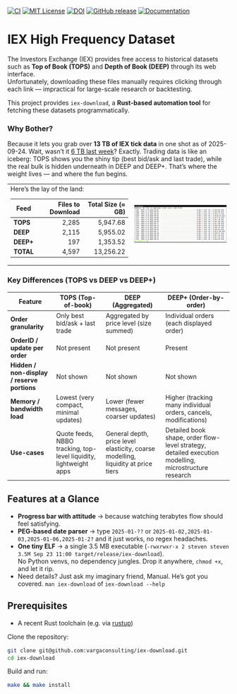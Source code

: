 
[![CI](https://github.com/vargaconsulting/iex-download/actions/workflows/ci.yml/badge.svg)](https://github.com/vargaconsulting/iex-download/actions/workflows/ci.yml)
[![MIT License](https://img.shields.io/badge/license-MIT-green.svg)](LICENSE)
[![DOI](https://zenodo.org/badge/DOI/10.5281/zenodo.17188420.svg)](https://doi.org/10.5281/zenodo.17188420)
[![GitHub release](https://img.shields.io/github/v/release/vargaconsulting/iex-download.svg)](https://github.com/vargaconsulting/iex-download/releases)
[![Documentation](https://img.shields.io/badge/docs-stable-blue)](https://vargaconsulting.github.io/iex-download)


# IEX High Frequency Dataset

The Investors Exchange (IEX) provides free access to historical datasets such as **Top of Book (TOPS)** and **Depth of Book (DEEP)** through its web interface.  
Unfortunately, downloading these files manually requires clicking through each link — impractical for large-scale research or backtesting.  

This project provides `iex-download`, a **Rust-based automation tool** for fetching these datasets programmatically.

### Why Bother?

Because it lets you grab over **13 TB of IEX tick data** in one shot as of 2025-09-24. Wait, wasn’t it [6 TB last week][101]? Exactly. Trading data is like an iceberg: TOPS shows you the shiny tip (best bid/ask and last trade), while the real bulk is hidden underneath in DEEP and DEEP+. That’s where the weight lives — and where the fun begins.

<table><tr><td>
Here’s the lay of the land:

| Feed   | Files to Download | Total Size (≈ GB) |
|--------|------------------:|------------------:|
| **TOPS**  | 2,285 | 5,947.68 |
| **DEEP**  | 2,115 | 5,955.02 |
| **DEEP+** |   197 | 1,353.52 |
| **TOTAL** | 4,597 | 13,256.22 |


</td><td>

<picture>
  <source media="(prefers-color-scheme: dark)" srcset="docs/assets/screenshot-dark.png" width="500">
  <source media="(prefers-color-scheme: light)" srcset="docs/assets/screenshot-light.png" width="500">
  <img alt="Demo screenshot" src="docs/assets/screenshot-light.png" width="500">
</picture>

</td></tr></table>

### Key Differences (TOPS vs DEEP vs DEEP+)

| Feature                                     | TOPS (Top-of-book)                                                | DEEP (Aggregated)                                                                 | DEEP+ (Order-by-order)                                                                                |
| ------------------------------------------- | ----------------------------------------------------------------- | --------------------------------------------------------------------------------- | ----------------------------------------------------------------------------------------------------- |
| **Order granularity**                       | Only best bid/ask + last trade                                    | Aggregated by price level (size summed)                                           | Individual orders (each displayed order)                                                              |
| **OrderID / update per order**              | Not present                                                       | Not present                                                                       | Present                                                                                               |
| **Hidden / non-display / reserve portions** | Not shown                                                         | Not shown                                                                         | Not shown                                                                                             |
| **Memory / bandwidth load**                 | Lowest (very compact, minimal updates)                            | Lower (fewer messages, coarser updates)                                           | Higher (tracking many individual orders, cancels, modifications)                                      |
| **Use-cases**                               | Quote feeds, NBBO tracking, top-level liquidity, lightweight apps | General depth, price level elasticity, coarse modelling, liquidity at price tiers | Detailed book shape, order flow-level strategy, detailed execution modelling, microstructure research |


## Features at a Glance

- **Progress bar with attitude** → because watching terabytes flow should feel satisfying.  
- **PEG-based date parser** → type `2025-01-??` or `2025-01-02,2025-01-03,2025-01-06,2025-01-2?` and it just works, no regex headaches.  
- **One tiny ELF** → a single 3.5 MB executable (`-rwxrwxr-x 2 steven steven 3.5M Sep 23 11:00 target/release/iex-download`).  
  No Python venvs, no dependency jungles. Drop it anywhere, `chmod +x`, and let it rip.  
- Need details? Just ask my imaginary friend, Manual. He’s got you covered. `man iex-download` of `iex-download --help`

## Prerequisites

- A recent Rust toolchain (e.g. via [rustup](https://rustup.rs/))  

Clone the repository:

```bash
git clone git@github.com:vargaconsulting/iex-download.git
cd iex-download
````

Build and run:

```bash
make && make install
```

[100]: https://en.wikipedia.org/wiki/Web_scraping
[101]: https://iextrading.com/trading/market-data/
[102]: https://steven-varga.ca/site/iex2h5/
[103]: https://steven-varga.ca/iex2h5/

